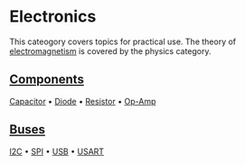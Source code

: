 # Electronics
This cateogory covers topics for practical use. The theory of [electromagnetism](electromagnetism.html) is covered by the physics category.

## [**Components**](component.html) 
[Capacitor](capacitor.html) • [Diode](diode.html) • [Resistor](resistor.html) • [Op-Amp](op-amp.html)

## [**Buses**](bus.html)
[I2C](i2c.html) • [SPI](spi.html) • [USB](usb.html) • [USART](usart.html)



